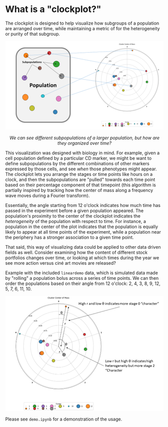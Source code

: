 # What is a "clockplot?"


The clockplot is designed to help visualize how subgroups of a population are arranged over time, while maintaining a metric of for the heterogeneity or purity of that subgroup. 

<div style="text-align:center;">
    <img src="img/pop-to-plot.PNG" alt="defining populations and subpopulations"/>
    <p><em>
        We can see different subpopulations of a larger population, but how are they organized over time?
    </p></em>
</div>


This visualization was designed with biology in mind. For example, given a cell population defined by a particular CD marker, we might be want to define subpopulations by the different combinations of other markers expressed by those cells, and see *when* those phenotypes might appear. The clockplot lets you arrange the stages or time points like hours on a clock, and then the subpopulations are "pulled" towards each time point based on their percentage component of that timepoint (this algorithm is partially inspired by tracking how the center of mass along a frequency wave moves during a Fourier transform). 

Essentially, the angle starting from 12 o'clock indicates how much time has passed in the experiment before a given population appeared. The population's proximity to the center of the clockplot indicates the *heterogeneity* of the population with respect to time. For instance, a population in the center of the plot indicates that the population is equally likely to appear at all time points of the experiment, while a population near the periphery has a stronger association to a given time point.  

That said, this way of visualizing data could be applied to other data driven fields as well. Consider examining how the content of different stock portfolios changes over time, or looking at which times during the year we see more action versus cin&eacute; art movies are released?

Example with the included `lineardemo` data, which is simulated data made by "rolling" a population bolus across a series of time points. We can then order the populations based on their angle from 12 o'clock: 2, 4, 3, 8, 9, 12, 5, 7, 6, 11, 10. 

![A sample clockplot using the built-in lineardemo data](img/clockplot-explained.png)

Please see `demo.ipynb` for a demonstration of the usage.
